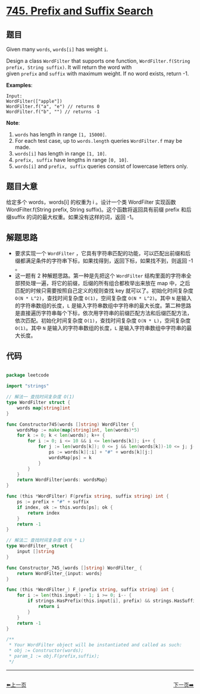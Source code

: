 # [745. Prefix and Suffix Search](https://leetcode.com/problems/prefix-and-suffix-search/)


## 题目

Given many `words`, `words[i]` has weight `i`.

Design a class `WordFilter` that supports one function, `WordFilter.f(String prefix, String suffix)`. It will return the word with given `prefix` and `suffix` with maximum weight. If no word exists, return -1.

**Examples**:

    Input:
    WordFilter(["apple"])
    WordFilter.f("a", "e") // returns 0
    WordFilter.f("b", "") // returns -1

**Note**:

1. `words` has length in range `[1, 15000]`.
2. For each test case, up to `words.length` queries `WordFilter.f` may be made.
3. `words[i]` has length in range `[1, 10]`.
4. `prefix, suffix` have lengths in range `[0, 10]`.
5. `words[i]` and `prefix, suffix` queries consist of lowercase letters only.


## 题目大意

给定多个 words，words[i] 的权重为 i 。设计一个类 WordFilter 实现函数WordFilter.f(String prefix, String suffix)。这个函数将返回具有前缀 prefix 和后缀suffix 的词的最大权重。如果没有这样的词，返回 -1。



## 解题思路


- 要求实现一个 `WordFilter` ，它具有字符串匹配的功能，可以匹配出前缀和后缀都满足条件的字符串下标，如果找得到，返回下标，如果找不到，则返回 -1 。
- 这一题有 2 种解题思路。第一种是先把这个 `WordFilter` 结构里面的字符串全部预处理一遍，将它的前缀，后缀的所有组合都枚举出来放在 map 中，之后匹配的时候只需要按照自己定义的规则查找 key 就可以了。初始化时间复杂度 `O(N * L^2)`，查找时间复杂度 `O(1)`，空间复杂度 `O(N * L^2)`。其中 `N` 是输入的字符串数组的长度，`L` 是输入字符串数组中字符串的最大长度。第二种思路是直接遍历字符串每个下标，依次用字符串的前缀匹配方法和后缀匹配方法，依次匹配。初始化时间复杂度 `O(1)`，查找时间复杂度 `O(N * L)`，空间复杂度 `O(1)`。其中 `N` 是输入的字符串数组的长度，`L` 是输入字符串数组中字符串的最大长度。



## 代码

```go

package leetcode

import "strings"

// 解法一 查找时间复杂度 O(1)
type WordFilter struct {
	words map[string]int
}

func Constructor745(words []string) WordFilter {
	wordsMap := make(map[string]int, len(words)*5)
	for k := 0; k < len(words); k++ {
		for i := 0; i <= 10 && i <= len(words[k]); i++ {
			for j := len(words[k]); 0 <= j && len(words[k])-10 <= j; j-- {
				ps := words[k][:i] + "#" + words[k][j:]
				wordsMap[ps] = k
			}
		}
	}
	return WordFilter{words: wordsMap}
}

func (this *WordFilter) F(prefix string, suffix string) int {
	ps := prefix + "#" + suffix
	if index, ok := this.words[ps]; ok {
		return index
	}
	return -1
}

// 解法二 查找时间复杂度 O(N * L)
type WordFilter_ struct {
	input []string
}

func Constructor_745_(words []string) WordFilter_ {
	return WordFilter_{input: words}
}

func (this *WordFilter_) F_(prefix string, suffix string) int {
	for i := len(this.input) - 1; i >= 0; i-- {
		if strings.HasPrefix(this.input[i], prefix) && strings.HasSuffix(this.input[i], suffix) {
			return i
		}
	}
	return -1
}

/**
 * Your WordFilter object will be instantiated and called as such:
 * obj := Constructor(words);
 * param_1 := obj.F(prefix,suffix);
 */

```
----------------------------------------------
<div style="display: flex;justify-content: space-between;align-items: center;">
<p><a href="https://books.halfrost.com/leetcode/ChapterFour/0744.Find-Smallest-Letter-Greater-Than-Target/">⬅️上一页</a></p>
<p><a href="https://books.halfrost.com/leetcode/ChapterFour/0746.Min-Cost-Climbing-Stairs/">下一页➡️</a></p>
</div>
